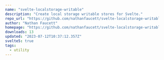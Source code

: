 ```yaml
---
name: "svelte-localstorage-writable"
description: "Create local storage writable stores for Svelte."
repo_url: "https://github.com/nathanfaucett/svelte-localstorage-writable"
author: "Nathan Faucett"
homepage: "https://github.com/nathanfaucett/svelte-localstorage-writable#readme"
downloads: 13
updated: "2023-07-12T10:37:12.357Z"
svelte5: true
tags: 
  - utility
---
```


